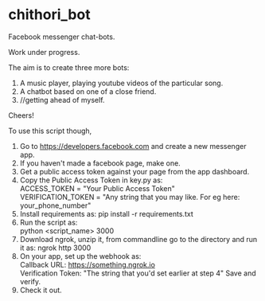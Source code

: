 # chithori_bot
Facebook messenger chat-bots.

Work under progress. 

The aim is to create three more bots:

1. A music player, playing youtube videos of the particular song.
2. A chatbot based on one of a close friend. 
3. //getting ahead of myself.

Cheers!

To use this script though, 
1. Go to https://developers.facebook.com and create a new messenger app. 
2. If you haven't made a facebook page, make one. 
3. Get a public access token against your page from the app dashboard.
4. Copy the Public Access Token in key.py as:
   </br>ACCESS_TOKEN = "Your Public Access Token"
   </br>VERIFICATION_TOKEN = "Any string that you may like. For eg here: your_phone_number"
5. Install requirements as:
   pip install -r requirements.txt
5. Run the script as:
   </br> python <script_name> 3000 
6. Download ngrok, unzip it, from commandline go to the directory and run it as:
   ngrok http 3000
7. On your app, set up the webhook as:
   </br> Callback URL: https://something.ngrok.io
   </br> Verification Token: "The string that you'd set earlier at step 4"
   Save and verify.
8. Check it out.
